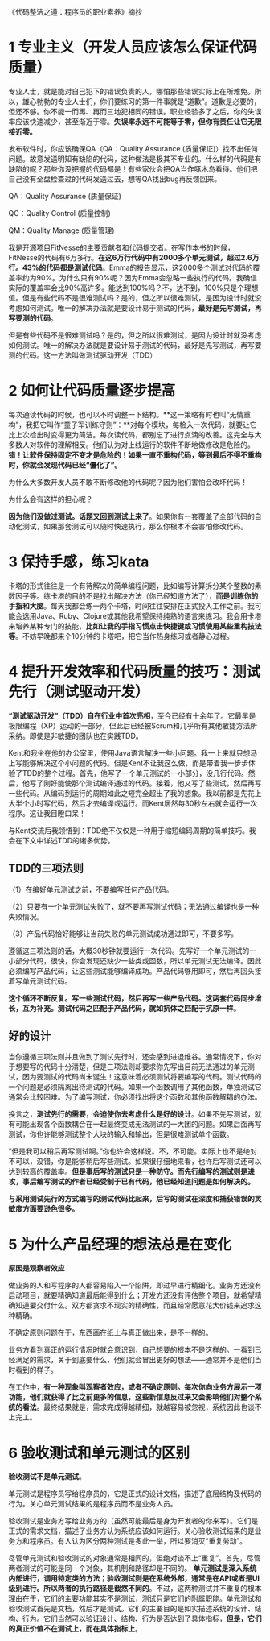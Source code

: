 ﻿《代码整洁之道：程序员的职业素养》摘抄

# 1 专业主义（开发人员应该怎么保证代码质量）

专业人士，就是能对自己犯下的错误负责的人，哪怕那些错误实际上在所难免。所以，雄心勃勃的专业人士们，你们要练习的第一件事就是“道歉”。道歉是必要的，但还不够。你不能一而再、再而三地犯相同的错误。职业经验多了之后，你的失误率应该快速减少，甚至渐近于零。**失误率永远不可能等于零，但你有责任让它无限接近零。**

发布软件时，你应该确保QA（QA：Quality Assurance (质量保证)）找不出任何问题。故意发送明知有缺陷的代码，这种做法是极其不专业的。什么样的代码是有缺陷的呢？那些你没把握的代码都是！有些家伙会把QA当作啄木鸟看待。他们把自己没有全盘检查过的代码发送过去，想等QA找出bug再反馈回来。

QA：Quality Assurance (质量保证)

QC：Quality Control (质量控制)

QM：Quality Manage (质量管理)

我是开源项目FitNesse的主要贡献者和代码提交者。在写作本书的时候，FitNesse的代码有6万多行。**在这6万行代码中有2000多个单元测试，超过2.6万行。43%的代码都是测试代码**。Emma的报告显示，这2000多个测试对代码的覆盖率约为90%。为什么只有90%呢？因为Emma会忽略一些执行的代码。我确信实际的覆盖率会比90%高许多。能达到100%吗？不，达不到，100%只是个理想值。但是有些代码不是很难测试吗？是的，但之所以很难测试，是因为设计时就没考虑如何测试。唯一的解决办法就是要设计易于测试的代码，**最好是先写测试，再写要测的代码**。

但是有些代码不是很难测试吗？是的，但之所以很难测试，是因为设计时就没考虑如何测试。唯一的解决办法就是要设计易于测试的代码，最好是先写测试，再写要测的代码。这一方法叫做测试驱动开发（TDD）

# 2 如何让代码质量逐步提高

每次通读代码的时候，也可以不时调整一下结构。**这一策略有时也叫“无情重构”，我把它叫作“童子军训练守则”：**对每个模块，每检入一次代码，就要让它比上次检出时变得更为简洁。每次读代码，都别忘了进行点滴的改善。这完全与大多数人对软件的理解相反。他们认为对上线运行的软件不断地做修改是危险的。**错！让软件保持固定不变才是危险的！如果一直不重构代码，等到最后不得不重构时，你就会发现代码已经“僵化了”。**

为什么大多数开发人员不敢不断修改他的代码呢？因为他们害怕会改坏代码！

为什么会有这样的担心呢？

**因为他们没做过测试。话题又回到测试上来了**。如果你有一套覆盖了全部代码的自动化测试，如果那套测试可以随时快速执行，那么你根本不会害怕修改代码。

# 3 保持手感，练习kata

卡塔的形式往往是一个有待解决的简单编程问题，比如编写计算拆分某个整数的素数因子等。练卡塔的目的不是找出解决方法（你已经知道方法了），**而是训练你的手指和大脑**。每天我都会练一两个卡塔，时间往往安排在正式投入工作之前。我可能会选用Java、Ruby、Clojure或其他我希望保持纯熟的语言来练习。我会用卡塔来培养某种专门的技能，**比如让我的手指习惯点击快捷键或习惯使用某些重构技法等**。不妨早晚都来个10分钟的卡塔吧，把它当作热身练习或者静心过程。

# 4 提升开发效率和代码质量的技巧：测试先行（测试驱动开发）

**“测试驱动开发”（TDD）自在行业中首次亮相**，至今已经有十余年了。它最早是极限编程（XP）运动的一部分，但此后已经被Scrum和几乎所有其他敏捷方法所采纳。即使是非敏捷的团队也在实践TDD。

Kent和我坐在他的办公室里，使用Java语言解决一些小问题。我一上来就只想马上写能够解决这个小问题的代码。但是Kent不让我这么做，而是带着我一步步体验了TDD的整个过程。首先，他写了一个单元测试的一小部分，没几行代码。然后，他写了刚好能使那个测试编译通过的代码。接着，他又写了些测试，然后再写一些代码。从编码到运行的周期如此之短完全超出了我的想象。我以前都是先花上大半个小时写代码，然后才去编译或运行。而Kent居然每30秒左右就会运行一次程序。这让我目瞪口呆！

与Kent交流后我领悟到：TDD绝不仅仅是一种用于缩短编码周期的简单技巧。我会在下文中详述TDD的诸多优势。

## TDD的三项法则

（1）在编好单元测试之前，不要编写任何产品代码。

（2）只要有一个单元测试失败了，就不要再写测试代码；无法通过编译也是一种失败情况。

（3）产品代码恰好能够让当前失败的单元测试成功通过即可，不要多写。

遵循这三项法则的话，大概30秒钟就要运行一次代码。先写好一个单元测试的一小部分代码，很快，你会发现还缺少一些类或函数，所以单元测试无法编译。因此必须编写产品代码，让这些测试能够编译成功。产品代码够用即可，然后再回头接着写单元测试代码。

**这个循环不断反复。写一些测试代码，然后再写一些产品代码。这两套代码同步增长，互为补充。测试代码之匹配于产品代码，就如抗体之匹配于抗原一样**。

## 好的设计

当你遵循三项法则并且做到了测试先行时，还会感到进退维谷。通常情况下，你对于想要写的代码十分清楚，但是三项法则却要求你先写出目前无法通过的单元测试，因为要测试的代码尚未诞生！这意味着必须测试将要编写的代码。测试代码的一个问题是必须隔离出待测试的代码。如果一个函数调用了其他函数，单独测试它通常会比较困难。为了编写测试，你必须找出将这个函数和其他函数解耦的办法。

换言之，**测试先行的需要，会迫使你去考虑什么是好的设计**。如果不先写测试，就有可能出现各个函数耦合在一起最终变成无法测试的一大团的问题。如果后面再写测试，你也许能够测试整个大块的输入和输出，但是很难测试单个函数。

“但是我可以稍后再写测试啊。”你也许会这样说。不，不可能。实际上也不是绝对不可以，没错，你是能够稍后写些测试。如果很仔细地来看，也许后写测试还可以达到较高的覆盖率。**但是事后写的测试只是一种防守。而先行编写的测试则是进攻，事后编写测试的作者已经受制于已有代码，他已经知道问题是如何解决的。**

**与采用测试先行的方式编写的测试代码比起来，后写的测试在深度和捕获错误的灵敏度方面要逊色很多。**

# 5 为什么产品经理的想法总是在变化

**原因是观察者效应**

做业务的人和写程序的人都容易陷入一个陷阱，即过早进行精细化。业务方还没有启动项目，就要精确知道最后能得到什么；开发方还没有评估整个项目，就希望精确知道要交付什么。双方都贪求不现实的精确性，而且经常愿意花大价钱来追求这种精确。

不确定原则问题在于，东西画在纸上与真正做出来，是不一样的。

业务方看到真正的运行情况时就会意识到，自己想要的根本不是这样的。一看到已经满足的需求，关于到底要什么，他们就会冒出更好的想法——通常并不是他们当时看到的样子。

在工作中，**有一种现象叫观察者效应，或者不确定原则。每次你向业务方展示一项功能，他们就获得了比之前更多的信息，这些新信息反过来又会影响他们对整个系统的看法**。最终结果就是，需求完成得越精细，就越容易被忽视，系统因此也谈不上完工。

# 6 验收测试和单元测试的区别

**验收测试不是单元测试**。

单元测试是程序员写给程序员的，它是正式的设计文档，描述了底层结构及代码的行为。关心单元测试结果的是程序员而不是业务人员。

验收测试是业务方写给业务方的（虽然可能最后是身为开发者的你来写）。它们是正式的需求文档，描述了业务方认为系统应该如何运行。关心验收测试结果的是业务方和程序员。有人认为区分两种测试是多此一举，所以要消灭“重复劳动”。

尽管单元测试和验收测试的对象通常是相同的，但绝对谈不上“重复”。首先，尽管两者测试的可能是同一个对象，其机制和路径却是不同的。
**单元测试是深入系统内部进行，调用特定类的方法；验收测试则是在系统外部，通常是在API或者是UI级别进行。所以两者的执行路径是截然不同的**。不过，这两种测试并不重复的根本理由在于，它们的主要功能其实不是测试，测试只是它们的附属职能。单元测试和验收测试首先是文档，然后才是测试。它们的主要目的是如实描述系统的设计、结构、行为。它们当然可以验证设计、结构、行为是否达到了具体指标，**但是，它们的真正价值不在测试上，而在具体指标上**。
